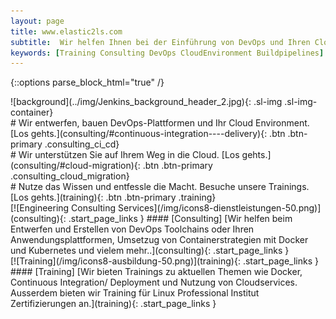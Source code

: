 ```yaml
---
layout: page
title: www.elastic2ls.com
subtitle:  Wir helfen Ihnen bei der Einführung von DevOps und Ihren Cloud Migration. Wir entwerfen, bauen DevOps-Plattformen und Ihr Cloud Environment. Wir bieten Trainings zu den Themen DevOps, Cloud, Linux und vieles mehr.
keywords: [Training Consulting DevOps CloudEnvironment Buildpipelines]
---
```

{::options parse_block_html="true" /}
<!-- ![background](../img/clouds_bg2.jpg){: .bg-img} -->
<!--- SLIDER -->
<div class="slider">
<!-- SLIDER BG IMAGE -->
<div class="sl-img-container-start">

<div id="carousel" class="carousel">
![background](../img/Jenkins_background_header_2.jpg){: .sl-img .sl-img-container}

<div class="carousel-inner">
<div class="item active">
# Wir entwerfen, bauen DevOps-Plattformen und Ihr Cloud Environment.
<!-- ![Wir entwerfen, bauen DevOps-Plattformen und Ihr Cloud Environment.](/img/icons8-jenkins-50.png){: .icons } -->
[Los gehts.](consulting/#continuous-integration----delivery){: .btn .btn-primary .consulting_ci_cd}
</div>

<div class="item">
# Wir unterstützen Sie auf Ihrem Weg in die Cloud.
<!-- ![Wir unterstützen Sie auf Ihrem Weg in die Cloud.](/img/icons8-newtonsoft-50.png){: .icons } -->
[Los gehts.](consulting/#cloud-migration){: .btn .btn-primary .consulting_cloud_migration}
</div>

<div class="item">
# Nutze das Wissen und entfessle die Macht. Besuche unsere Trainings.
<!-- ![Nutze das Wissen und entfessle die Macht. Besuche unsere Trainings.](/img/icons8-lichtschwert-50.png){: .icons } -->
[Los gehts.](training){: .btn .btn-primary .training}
</div>


</div>
</div>

</div>
<!-- SLIDER BG IMAGE -->
</div>
<!--- SLIDER -->

<!--- BOXES  -->
<div class="grid-content">

<div class="col-sm-12 col-md-6">
<div class="boxes flexible">
[![Engineering Consulting Services](/img/icons8-dienstleistungen-50.png)](consulting){: .start_page_links }
#### [Consulting]
[Wir helfen beim Entwerfen und Erstellen von DevOps Toolchains oder Ihren Anwendungsplattformen, Umsetzug von Containerstrategien mit Docker und Kubernetes und vielem mehr..](consulting){: .start_page_links }
</div>
</div>

<div class="col-sm-12 col-md-6">
<div class="boxes flexible">
[![Training](/img/icons8-ausbildung-50.png)](training){: .start_page_links }
#### [Training]
[Wir bieten Trainings zu aktuellen Themen wie Docker, Continuous Integration/ Deployment und Nutzung von Cloudservices. Ausserdem bieten wir Training für Linux Professional Institut Zertifizierungen an.](training){: .start_page_links }
</div>
</div>

</div>
<!--- BOXES  -->
